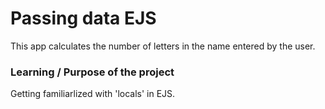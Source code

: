 # Passing data EJS

This app calculates the number of letters in the name entered by the user.

### Learning / Purpose of the project

Getting familiarlized with 'locals' in EJS.
